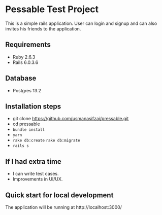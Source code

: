 # Pessable Test Project
This is a simple rails application. User can login and signup and can also invites his friends to the application.
## Requirements
- Ruby 2.6.3
- Rails 6.0.3.6
## Database
- Postgres 13.2
## Installation steps
- git clone https://github.com/usmanasifzai/pressable.git
- cd pressable
- `bundle install`
- `yarn`
- `rake db:create` `rake db:migrate`
- `rails s`
## If I had extra time
- I can write test cases.
- Improvements in UI/UX.
## Quick start for local development
The application will be running at http://localhost:3000/
